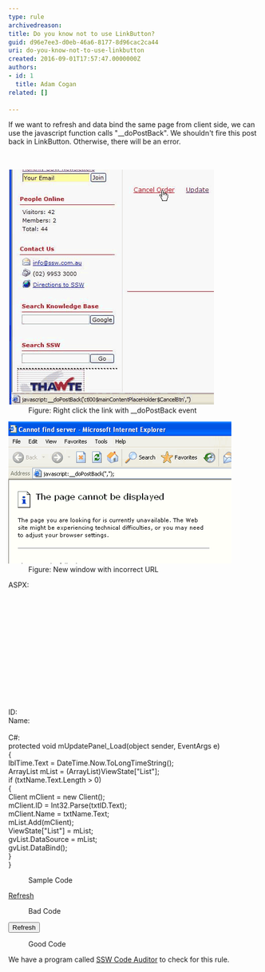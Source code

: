 ```yaml
---
type: rule
archivedreason: 
title: Do you know not to use LinkButton?
guid: d96e7ee3-d0eb-46a6-8177-8d96cac2ca44
uri: do-you-know-not-to-use-linkbutton
created: 2016-09-01T17:57:47.0000000Z
authors:
- id: 1
  title: Adam Cogan
related: []

---
```



If we want to refresh and data bind the same page from client side, we can use the javascript function calls "__doPostBack". We shouldn't fire this post back in LinkButton. Otherwise, there will be an error.<br>
<br><excerpt class='endintro'></excerpt><br>
<dl class="image"><dt><img src="RightClickLink.gif" alt="RightClickLink.gif" /></dt><dd>Figure: Right click the link with __doPostBack event  ​
</dd></dl><dl class="image"><dt><img src="PostBack.gif" alt="PostBack.gif" /></dt><dd>Figure: New window with incorrect URL</dd></dl>

   <p class="ssw15-rteElement-CodeArea">ASPX:<br><asp:Panel runat="server" ID="mUpdatePanel" OnLoad="mUpdatePanel_Load"><br> <asp:Label runat="server" ID="lblTime" /><br> <br /><br> <asp:GridView ID="gvList" runat="server" AutoGenerateColumns="false"><br> <Columns><br> <asp:BoundField DataField="ID" HeaderText="ID" /><br> </Columns><br> <Columns><br> <asp:BoundField DataField="Name" HeaderText="Name" /><br> </Columns><br> </asp:GridView><br> <br /><br> ID:<asp:TextBox ID="txtID" runat="server"/><br> Name:<asp:TextBox ID="txtName" runat="server"/><br></asp:Panel><br>C#:<br>protected void mUpdatePanel_Load(object sender, EventArgs e)<br>{<br> lblTime.Text = DateTime.Now.ToLongTimeString();<br> ArrayList mList = (ArrayList)ViewState["List"];<br> if (txtName.Text.Length > 0)<br> {<br> Client mClient = new Client();<br> mClient.ID = Int32.Parse(txtID.Text);<br> mClient.Name = txtName.Text;<br> mList.Add(mClient);<br> ViewState["List"] = mList;<br> gvList.DataSource = mList;<br> gvList.DataBind();<br> }<br>}<br></p><dd class="ssw15-rteElement-FigureNormal"> Sample Code​​​ </dd><p class="ssw15-rteElement-CodeArea">​​​<a href="javascript:__doPostBack('mUpdatePanel','');">Refresh</a> </p><dd class="ssw15-rteElement-FigureBad"> Bad Code​ </dd><p class="ssw15-rteElement-CodeArea"><input type="button" onclick="javascript:__doPostBack('mUpdatePanel','');" value="Refresh" /> </p><dd class="ssw15-rteElement-FigureGood"> Good Code​ </dd><p class="ssw15-rteElement-YellowBorderBox">We have a program called <a href="https://www.ssw.com.au/ssw/CodeAuditor/">SSW Code Auditor</a> to check for this rule.​<br></p><p>​<br></p>


